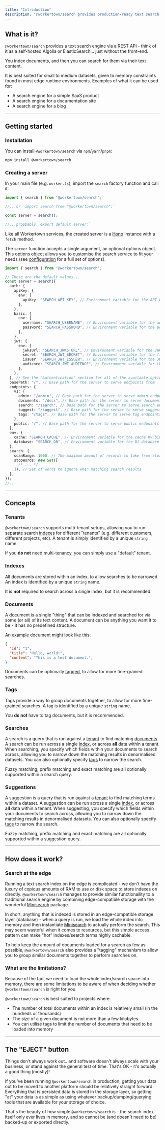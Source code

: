 ```yaml
---
title: "Introduction"
description: "@workertown/search provides production-ready text search at the edge."
---
```


## What is it?

`@workertown/search` provides a text search engine via a REST API - think of it
as a self-hosted Algolia or ElasticSearch... just without the front-end.

You index documents, and then you can search for them via their text content.

It is best suited for small to medium datasets, given to memory constraints
found in most edge runtime environments. Examples of what it can be used for:

- A search engine for a simple SaaS product
- A search engine for a documentation site
- A search engine for a blog

---

## Getting started

### Installation

You can install `@workertown/search` via `npm`/`yarn`/`pnpm`:

```bash
npm install @workertown/search
```

### Creating a server

In your main file (e.g. `worker.ts`), import the `search` factory function and
call it.

```ts
import { search } from "@workertown/search";

//...or `import search from "@workertown/search";`

const server = search();

//...propbably `export default server;`
```

Like all Workertown services, the created server is a [Hono](https://hono.dev)
instance with a `fetch` method.

The `server` function accepts a single argument, an optional options object.
This options object allows you to customise the search service to fit your
needs (see [configuration](/docs/packages/search/configuration) for a full set
of options).

```ts
import { search } from "@workertown/search";

// These are the default values...
const server = search({
  auth: {
    apiKey: {
      env: {
        apiKey: "SEARCH_API_KEY", // Environment variable for the API key
      },
    },
    basic: {
      env: {
        username: "SEARCH_USERNAME", // Environment variable for the admin username
        password: "SEARCH_PASSWORD", // Environment variable for the admin password
      },
    },
    jwt: {
      env: {
        jwksUrl: "SEARCH_JWKS_URL", // Environment variable for the JWKS URL
        secret: "SEARCH_JWT_SECRET", // Environment variable for the fixed JWT secret
        issuer: "SEARCH_JWT_ISSUER", // Environment variable for the JWT issuer
        audience: "SEARCH_JWT_AUDIENCE", // Environment variable for the JWT audience
      },
    },
  }, // See the "Authentication" section for all of the available options in `auth`
  basePath: "/", // Base path for the server to serve endpoints from
  endpoints: {
    v1: {
      admin: "/admin", // Base path for the server to serve admin endpoints from
      documents: "/docs", // Base path for the server to serve documents endpoints from
      search: "/search", // Base path for the server to serve search endpoints from
      suggest: "/suggest", // Base path for the server to serve suggest endpoints from
      tags: "/tags", // Base path for the server to serve tag endpoints from
    },
    public: "/", // Base path for the server to serve public endpoints from
  },
  env: {
    cache: "SEARCH_CACHE", // Environment variable for the cache KV binding (Cloudflare Workers only)
    database: "SEARCH_DB", // Environment variable for the D1 database binding (Cloudflare Workers only)
  },
  search: {
    scanRange: 1000, // The maximum amount of records to take from storage at one time to search across
    stopWords: new Set([
      /* ... */
    ]), // Set of words to ignore when matching search results
  },
});
//...
```

---

## Concepts

### Tenants

`@workertown/search` supports multi-tenant setups, allowing you to run separate
search [indexes](#indexes) for different "tenants" (e.g. different customers,
different projects, etc). A tenant is simply identified by a unique `string`
name.

If you **do not** need multi-tenancy, you can simply use a "default" tenant.

### Indexes

All documents are stored within an index, to allow searches to be narrowed. An
index is identified by a unique `string` name.

It is **not** required to search across a single index, but it is recommended.

### Documents

A document is a single "thing" that can be indexed and searched for via some
(or all) of its text content. A document can be anything you want it to be - it
has no predefined structure.

An example document might look like this:

```json
{
  "id": "1",
  "title": "Hello, world!",
  "content": "This is a test document.",
}
```

Documents can be optionally [tagged](#tags), to allow for more fine-grained
searches.

### Tags

Tags provide a way to group documents together, to allow for more fine-grained
searches. A tag is identified by a unique `string` name.

You **do not** have to tag documents, but it is recommended.

### Searches

A search is a query that is run against a [tenant](#tenant) to find matching
[documents](#documents). A search can be run across a single [index](#indexes),
or across **all** data within a tenant. When searching, you specify which fields
within your documents to search across, allowing you to narrow down the matching
results in denormalised datasets. You can also optionally specify [tags](#tags)
to narrow the search.

Fuzzy matching, prefix matching and exact matching are all optionally supported
within a search query.

### Suggestions

A suggestion is a query that is run against a [tenant](#tenant) to find matching
terms within a dataset. A suggestion can be run across a single
[index](#indexes), or across **all** data within a tenant. When suggesting, you
specify which fields within your documents to search across, allowing you to
narrow down the matching results in denormalised datasets. You can also
optionally specify [tags](#tags) to narrow the search.

Fuzzy matching, prefix matching and exact matching are all optionally supported
within a suggestion query.

---

## How does it work?

### Search at the edge

Running a text search index on the edge is complicated - we don't have the
luxury of copious amounts of RAM to use or disk space to store indexes on
directly. `@workertown/search` manages to provide similar functionaility to a
traditional search engine by combining edge-compatible storage with the
wonderful [Minisearch](https://www.npmjs.com/package/minisearch) package.

In short, anything that is indexed is stored in an edge-compatible storage
layer (database) - when a query is run, we load the whole index into memory and
then instantiate [Minisearch](https://www.npmjs.com/package/minisearch) to
actually perform the search. This may seem wasteful when it comes to resources,
but this simple access pattern can make "hot" indexes/search terms highly
cachable.

To help keep the amount of documents loaded for a search as few as possible,
`@workertown/search` also provides a "tagging" mechanism to allow you to group
similar documents together to perform searches on.

### What are the limitations?

Because of the fact we need to load the whole index/search space into memory,
there are some limitations to be aware of when deciding whether
`@workertown/search` is right for you.

`@workertown/search` is best suited to projects where:

- The number of total documents within an index is relatively small (in the
  hundreds or thousands)
- The size of a given document is not more than a few kilobytes
- You can utilise tags to limit the number of documents that need to be loaded
  into memory

---

## The "EJECT" button

Things don't always work out.. and software doesn't always scale with your
business, or stand against the general test of time. That's OK - it's actually
a good thing (mostly)!

If you've been running `@workertown/search` in production, getting your data out
to be moved to another platform should be relatively straight forward.
Everything that is persisted data is stored in the storage layer, so getting
"at" your data is as simple as using whatever backup/dumping/querying tools that
are available for your storage of choice.

That's the beauty of how simple `@workertown/search` is - the search index
itself only ever lives in memory, and so cannot be (and doesn't need to be)
backed-up or exported directly.

